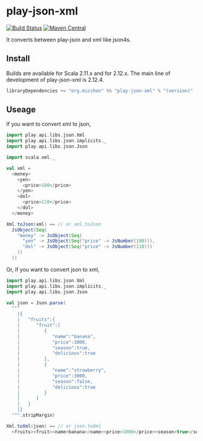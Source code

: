# play-json-xml

[![Build Status](https://travis-ci.org/3tty0n/play-json-xml.svg?branch=master)](https://travis-ci.org/3tty0n/play-json-xml) 
[![Maven Central](https://img.shields.io/maven-central/v/org.micchon/play-json-xml_2.12.svg?label=Maven%20Central)](https://search.maven.org/search?q=g:%22org.micchon%22%20AND%20a:%22play-json-xml_2.12%22)


It converts between play-json and xml like json4s.

## Install

Builds are available for Scala 2.11.x and for 2.12.x. The main line of development of play-json-xml is 2.12.4.

```scala
libraryDependencies += "org.micchon" %% "play-json-xml" % "(version)"
```

## Useage

If you want to convert xml to json,

```scala
import play.api.libs.json.Xml
import play.api.libs.json.implicits._
import play.api.libs.json.Json

import scala.xml._

val xml =
  <money>
    <yen>
      <price>100</price>
    </yen>
    <dol>
      <price>110</price>
    </dol>
  </money>

Xml.toJson(xml) == // or xml.toJson
  JsObject(Seq(
    "money" -> JsObject(Seq(
      "yen" -> JsObject(Seq("price" -> JsNumber(100))),
      "dol" -> JsObject(Seq("price" -> JsNumber(110)))
    ))
  ))
```

Or, if you want to convert json to xml,

```scala
import play.api.libs.json.Xml
import play.api.libs.json.implicits._
import play.api.libs.json.Json

val json = Json.parse(
  """
    |{
    |   "fruits":{
    |      "fruit":[
    |         {
    |            "name":"banana",
    |            "price":1000,
    |            "season":true,
    |            "delicious":true
    |         },
    |         {
    |            "name":"strowberry",
    |            "price":3000,
    |            "season":false,
    |            "delicious":true
    |         }
    |      ]
    |   }
    |}
  """.stripMargin)

Xml.toXml(json) == // or json.toXml
  <fruits><fruit><name>banana</name><price>1000</price><season>true</season><delicious>true</delicious></fruit><fruit><name>strowberry</name><price>3000</price><season>false</season><delicious>true</delicious></fruit></fruits>
```
